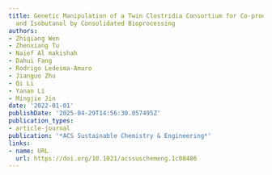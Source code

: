 ```yaml
---
title: Genetic Manipulation of a Twin Clostridia Consortium for Co-production of <i>n</i>-Butanol
  and Isobutanol by Consolidated Bioprocessing
authors:
- Zhiqiang Wen
- Zhenxiang Tu
- Naief Al makishah
- Dahui Fang
- Rodrigo Ledesma‐Amaro
- Jianguo Zhu
- Qi Li
- Yanan Li
- Mingjie Jin
date: '2022-01-01'
publishDate: '2025-04-29T14:56:30.057495Z'
publication_types:
- article-journal
publication: '*ACS Sustainable Chemistry & Engineering*'
links:
- name: URL
  url: https://doi.org/10.1021/acssuschemeng.1c08486
---
```

